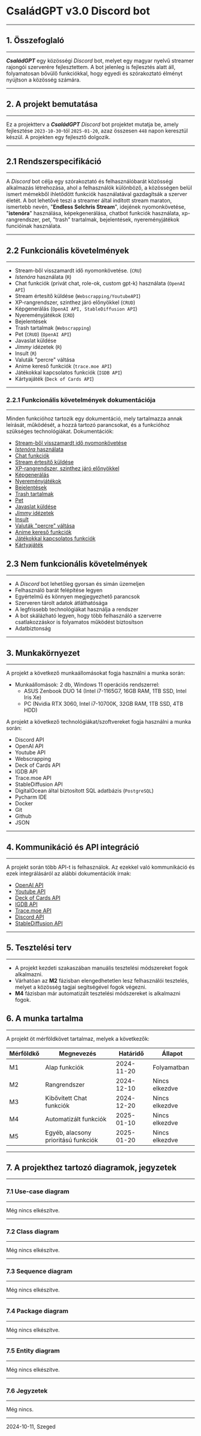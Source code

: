 # CsaládGPT v3.0 Discord bot

---

## 1. Összefoglaló

---
**_CsaládGPT_** egy közösségi _Discord_ bot, melyet egy magyar nyelvű streamer rajongói szerverére fejlesztettem. A bot
jelenleg is fejlesztés alatt áll, folyamatosan bővülő funkciókkal, hogy egyedi és szórakoztató élményt nyújtson a
közösség számára.

---

## 2. A projekt bemutatása

---

Ez a projektterv a **_CsaládGPT_** _Discord_ bot projektet mutatja be, amely fejlesztése `2023-10-30`-tól `2025-01-20`,
azaz összesen `448` napon
keresztül készül. A projekten egy fejlesztő dolgozik.

---

## 2.1 Rendszerspecifikáció

---

A _Discord_ bot célja egy szórakoztató és felhasználóbarát közösségi alkalmazás létrehozása, ahol a felhasználók
különböző, a közösségen belül ismert mémekből ihletődött funkciók használatával gazdagítsák a szerver életét. A bot
lehetővé teszi a streamer által indított stream maraton, ismertebb nevén, "**Endless Selchris Stream**", idejének
nyomonkövetése, "**istenóra**" használása, képekgenerálása, chatbot funkciók használata, xp-rangrendszer, pet, "trash"
trartalmak, bejelentések, nyereményjátékok funcióinak használata.

---

## 2.2 Funkcionális követelmények

---

- Stream-ből visszamardt idő nyomonkövetése. (`CRU`)
- _Istenóra_ használata (`R`)
- Chat funkciók (privát chat, role-ok, custom gpt-k) használata (`OpenAI API`)
- Stream értesítő küldése (`Webscrapping/YoutubeAPI`)
- XP-rangrendszer, szinthez járó előnyökkel (`CRUD`)
- Képgenerálás (`OpenAI API, StableDiffusion API`)
- Nyereményjátékok (`CRD`)
- Bejelentések
- Trash tartalmak (`Webscrapping`)
- Pet (`CRUD`) (`OpenAI API`)
- Javaslat küldése
- _Jimmy_ idézetek (`R`)
- Insult (`R`)
- Valuták "percre" váltása
- Anime kereső funkciók (`trace.moe API`)
- Játékokkal kapcsolatos funkciók (`IGDB API`)
- Kártyajáték (`Deck of Cards API`)

---

### 2.2.1 Funkcionális követelmények dokumentációja

---

Minden funkcióhoz tartozik egy dokumentáció, mely tartalmazza annak leírását, működését, a hozzá tartozó parancsokat, és
a funkcióhoz szükséges technológiákat.
Dokumentációk:

- [Stream-ből visszamardt idő nyomonkövetése]()
- [_Istenóra_ használata]()
- [Chat funkciók]()
- [Stream értesítő küldése]()
- [XP-rangrendszer, szinthez járó előnyökkel]()
- [Képgenerálás]()
- [Nyereményjátékok]()
- [Bejelentések]()
- [Trash tartalmak]()
- [Pet]()
- [Javaslat küldése]()
- [_Jimmy_ idézetek]()
- [Insult]()
- [Valuták "percre" váltása]()
- [Anime kereső funkciók]()
- [Játékokkal kapcsolatos funkciók]()
- [Kártyajáték]()

## 2.3 Nem funkcionális követelmények

---

- A _Discord_ bot lehetőleg gyorsan és simán üzemeljen
- Felhasználó barát felépítése legyen
- Egyértelmű és könnyen megjegyezhető parancsok
- Szerveren tárolt adatok átláthatósága
- A legfrissebb technológiákat használja a rendszer
- A bot skálázható legyen, hogy több felhasználó a szerverre csatlakozzáskor is folyamatos működést biztosítson
- Adatbiztonság

---

## 3. Munkakörnyezet

---
A projekt a következő munkaállomásokat fogja használni a munka során:

- Munkaállomások: 2 db, Windows 11 operációs rendszerrel:
    - ASUS Zenbook DUO 14 (Intel i7-1165G7, 16GB RAM, 1TB SSD, Intel Iris Xe)
    - PC (Nvidia RTX 3060, Intel i7-10700K, 32GB RAM, 1TB SSD, 4TB HDD)

A projekt a következő technológiákat/szoftvereket fogja használni a munka során:

- Discord API
- OpenAI API
- Youtube API
- Webscrapping
- Deck of Cards API
- IGDB API
- Trace.moe API
- StableDiffusion API
- DigitalOcean által biztosított SQL adatbázis (`PostgreSQL`)
- Pycharm IDE
- Docker
- Git
- Github
- JSON

---

## 4. Kommunikáció és API integráció

---

A projekt során több API-t is felhasználok. Az ezekkel való kommunikáció és ezek integrálásáról az alábbi dokumentációk
írnak:

- [OpenAI API](https://beta.openai.com/docs/)
- [Youtube API](https://developers.google.com/youtube/v3)
- [Deck of Cards API](https://deckofcardsapi.com/)
- [IGDB API](https://api-docs.igdb.com/)
- [Trace.moe API](https://soruly.github.io/trace.moe-api/)
- [Discord API](https://discord.com/developers/docs/intro)
- [StableDiffusion API](valami.com)

---

## 5. Tesztelési terv

---

- A projekt kezdeti szakaszában manuális tesztelési módszereket fogok alkalmazni.
- Várhatóan az **M2** fázisban elengedhetetlen lesz felhasználói tesztelés, melyet a közösség tagjai segítségével fogok
  végezni.
- **M4** fázisban már automatizált tesztelési módszereket is alkalmazni fogok.

## 6. A munka tartalma

---

A projekt öt mérföldkövet tartalmaz, melyek a következők:

| Mérföldkő | Megnevezés                          | Határidő   | Állapot        |
|-----------|-------------------------------------|------------|----------------|
| M1        | Alap funkciók                       | 2024-11-20 | Folyamatban    |
| M2        | Rangrendszer                        | 2024-12-10 | Nincs elkezdve |
| M3        | Kibővített Chat funkciók            | 2024-12-20 | Nincs elkezdve |
| M4        | Automatizált funkciók               | 2025-01-10 | Nincs elkezdve |
| M5        | Egyéb, alacsony prioritású funkciók | 2025-01-20 | Nincs elkezdve |

---

## 7. A projekthez tartozó diagramok, jegyzetek

---

### 7.1 Use-case diagram

---

Még nincs elkészítve.

---

### 7.2 Class diagram

---

Még nincs elkészítve.

---

### 7.3 Sequence diagram

---
Még nincs elkészítve.

---

### 7.4 Package diagram

---

Még nincs elkészítve.

---

### 7.5 Entity diagram

---

Még nincs elkészítve.

---

### 7.6 Jegyzetek

---

Még nincs.

---

2024-10-11, Szeged